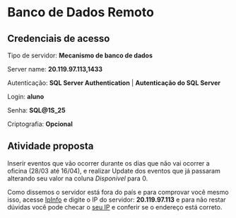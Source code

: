 # Banco de Dados Remoto

## Credenciais de acesso

Tipo de servidor: **Mecanismo de banco de dados**

Server name: **20.119.97.113,1433**
 
Autenticação: **SQL Server Authentication** | **Autenticação do SQL Server**

Login: **aluno**

Senha: **SQL@1S_25**

Criptografia: **Opcional**

## Atividade proposta

Inserir eventos que vão ocorrer durante os dias que não vai ocorrer a oficina (28/03 até 16/04), e realizar Update dos eventos que já passaram alterando seu valor na coluna *Disponivel* para 0.

Como dissemos o servidor está fora do país e para comprovar você mesmo isso, acesse [IpInfo](https://ipinfo.io/) e digite o IP do servidor: **20.119.97.113** e para não restar dúvidas você pode checar o [seu IP](https://ipinfo.io/what-is-my-ip) e conferir se o endereço está correto.
